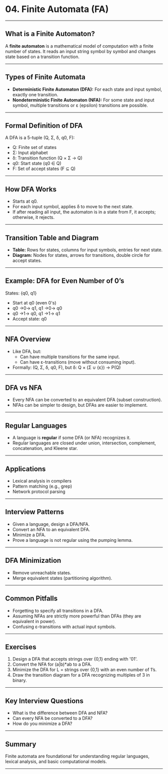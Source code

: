 # 04. Finite Automata (FA)

---

## What is a Finite Automaton?

A **finite automaton** is a mathematical model of computation with a finite number of states. It reads an input string symbol by symbol and changes state based on a transition function.

---

## Types of Finite Automata

- **Deterministic Finite Automaton (DFA):** For each state and input symbol, exactly one transition.
- **Nondeterministic Finite Automaton (NFA):** For some state and input symbol, multiple transitions or ε (epsilon) transitions are possible.

---

## Formal Definition of DFA

A DFA is a 5-tuple (Q, Σ, δ, q0, F):
- Q: Finite set of states
- Σ: Input alphabet
- δ: Transition function (Q × Σ → Q)
- q0: Start state (q0 ∈ Q)
- F: Set of accept states (F ⊆ Q)

---

## How DFA Works

- Starts at q0.
- For each input symbol, applies δ to move to the next state.
- If after reading all input, the automaton is in a state from F, it accepts; otherwise, it rejects.

---

## Transition Table and Diagram

- **Table:** Rows for states, columns for input symbols, entries for next state.
- **Diagram:** Nodes for states, arrows for transitions, double circle for accept states.

---

## Example: DFA for Even Number of 0’s

States: {q0, q1}
- Start at q0 (even 0's)
- q0 →0→ q1, q1 →0→ q0
- q0 →1→ q0, q1 →1→ q1
- Accept state: q0

---

## NFA Overview

- Like DFA, but:
    - Can have multiple transitions for the same input.
    - Can have ε-transitions (move without consuming input).
- Formally: (Q, Σ, δ, q0, F), but δ: Q × (Σ ∪ {ε}) → P(Q)

---

## DFA vs NFA

- Every NFA can be converted to an equivalent DFA (subset construction).
- NFAs can be simpler to design, but DFAs are easier to implement.

---

## Regular Languages

- A language is **regular** if some DFA (or NFA) recognizes it.
- Regular languages are closed under union, intersection, complement, concatenation, and Kleene star.

---

## Applications

- Lexical analysis in compilers
- Pattern matching (e.g., grep)
- Network protocol parsing

---

## Interview Patterns

- Given a language, design a DFA/NFA.
- Convert an NFA to an equivalent DFA.
- Minimize a DFA.
- Prove a language is not regular using the pumping lemma.

---

## DFA Minimization

- Remove unreachable states.
- Merge equivalent states (partitioning algorithm).

---

## Common Pitfalls

- Forgetting to specify all transitions in a DFA.
- Assuming NFAs are strictly more powerful than DFAs (they are equivalent in power).
- Confusing ε-transitions with actual input symbols.

---

## Exercises

1. Design a DFA that accepts strings over {0,1} ending with '01'.
2. Convert the NFA for (a|b)*ab to a DFA.
3. Minimize the DFA for L = strings over {0,1} with an even number of 1’s.
4. Draw the transition diagram for a DFA recognizing multiples of 3 in binary.

---

## Key Interview Questions

- What is the difference between DFA and NFA?
- Can every NFA be converted to a DFA?
- How do you minimize a DFA?

---

## Summary

Finite automata are foundational for understanding regular languages, lexical analysis, and basic computational models.

---
